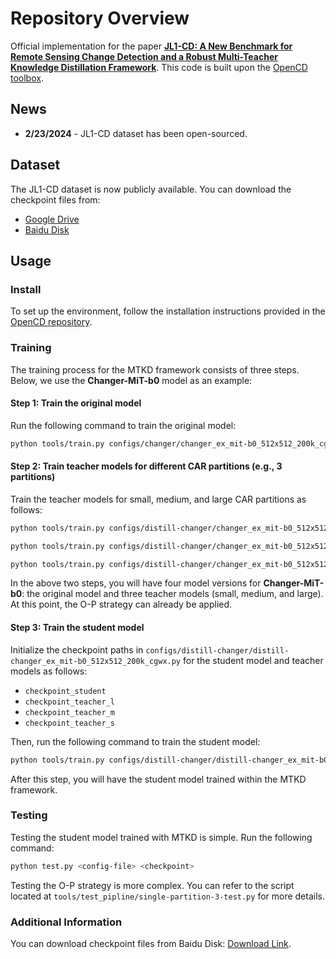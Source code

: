
# Repository Overview

Official implementation for the paper **[JL1-CD: A New Benchmark for Remote Sensing Change Detection and a Robust Multi-Teacher Knowledge Distillation Framework](https://arxiv.org/pdf/2502.13407)**. This code is built upon the [OpenCD toolbox](https://github.com/likyoo/open-cd).

## News
- **2/23/2024** - JL1-CD dataset has been open-sourced.

## Dataset
The JL1-CD dataset is now publicly available. You can download the checkpoint files from:

- [Google Drive](<insert link here>)
- [Baidu Disk](https://pan.baidu.com/s/1_vcO4c5DM5LDuOqLwLrWJg?pwd=5byn)

## Usage

### Install

To set up the environment, follow the installation instructions provided in the [OpenCD repository](https://github.com/likyoo/open-cd).

### Training

The training process for the MTKD framework consists of three steps. Below, we use the **Changer-MiT-b0** model as an example:

#### Step 1: Train the original model

Run the following command to train the original model:

```bash
python tools/train.py configs/changer/changer_ex_mit-b0_512x512_200k_cgwx.py --work-dir /path/to/save/models/Changer-mit-b0/original
```

#### Step 2: Train teacher models for different CAR partitions (e.g., 3 partitions)

Train the teacher models for small, medium, and large CAR partitions as follows:

```bash
python tools/train.py configs/distill-changer/changer_ex_mit-b0_512x512_200k_cgwx-small.py --work-dir /path/to/save/models/Changer-mit-b0/small

python tools/train.py configs/distill-changer/changer_ex_mit-b0_512x512_200k_cgwx-medium.py --work-dir /path/to/save/models/Changer-mit-b0/medium

python tools/train.py configs/distill-changer/changer_ex_mit-b0_512x512_200k_cgwx-large.py --work-dir /path/to/save/models/Changer-mit-b0/large
```

In the above two steps, you will have four model versions for **Changer-MiT-b0**: the original model and three teacher models (small, medium, and large). At this point, the O-P strategy can already be applied.

#### Step 3: Train the student model

Initialize the checkpoint paths in `configs/distill-changer/distill-changer_ex_mit-b0_512x512_200k_cgwx.py` for the student model and teacher models as follows:

- `checkpoint_student`
- `checkpoint_teacher_l`
- `checkpoint_teacher_m`
- `checkpoint_teacher_s`

Then, run the following command to train the student model:

```bash
python tools/train.py configs/distill-changer/distill-changer_ex_mit-b0_512x512_200k_cgwx.py --work-dir /path/to/save/models/Changer-mit-b0/distill
```

After this step, you will have the student model trained within the MTKD framework.

### Testing

Testing the student model trained with MTKD is simple. Run the following command:

```bash
python test.py <config-file> <checkpoint>
```

Testing the O-P strategy is more complex. You can refer to the script located at `tools/test_pipline/single-partition-3-test.py` for more details.

### Additional Information

You can download checkpoint files from Baidu Disk: [Download Link](https://pan.baidu.com/s/1_vcO4c5DM5LDuOqLwLrWJg?pwd=5byn).

